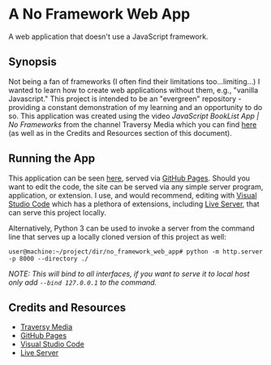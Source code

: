 # A No Framework Web App

A web application that doesn't use a JavaScript framework.

## Synopsis

Not being a fan of frameworks (I often find their limitations too...limiting...) I wanted to learn how to create web applications without them, e.g., "vanilla Javascript." This project is intended to be an "evergreen" repository - providing a constant demonstration of my learning and an opportunity to do so. This application was created using the video _JavaScript BookList App | No Frameworks_ from the channel Traversy Media which you can find [here](https://youtu.be/JaMCxVWtW58) (as well as in the Credits and Resources section of this document).

## Running the App

This application can be seen [here](https://kyleegland.github.io/no_framework_web_app/), served via [GitHub Pages](https://pages.github.com/). Should you want to edit the code, the site can be served via any simple server program, application, or extension. I use, and would recommend, editing with [Visual Studio Code](https://code.visualstudio.com/) which has a plethora of extensions, including [Live Server](https://marketplace.visualstudio.com/items?itemName=ritwickdey.LiveServer), that can serve this project locally.

Alternatively, Python 3 can be used to invoke a server from the command line that serves up a locally cloned version of this project as well:

`user@machine:~/project/dir/no_framework_web_app# python -m http.server -p 8000 --directory ./`

*NOTE: This will bind to all interfaces, if you want to serve it to local host only add `--bind 127.0.0.1` to the command.*

## Credits and Resources

- [Traversy Media](https://www.youtube.com/channel/UC29ju8bIPH5as8OGnQzwJyA)
- [GitHub Pages](https://pages.github.com/)
- [Visual Studio Code](https://code.visualstudio.com/)
- [Live Server](https://marketplace.visualstudio.com/items?itemName=ritwickdey.LiveServer)
